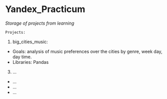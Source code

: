# Yandex_Practicum

*Storage of projects from learning*

`Projects:`
1. big_cities_music:
  - Goals: analysis of music preferences over the cities by genre, week day, day time.
  - Libraries: Pandas
3. ...
- ...
- ...
- ...
